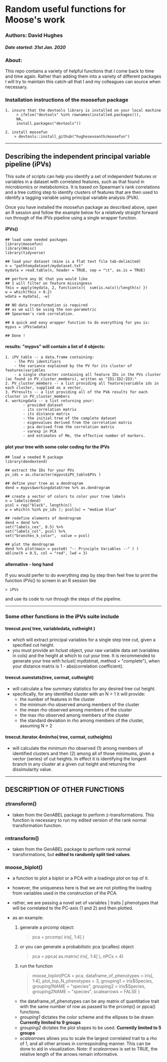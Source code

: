 # Random useful functions for Moose's work

### Authors: David Hughes 
##### Date started: 31st Jan. 2020

### About:

This repo contains a variety of helpful functions that I come back to time and time again.  Rather than adding them into a variety of different packages I will try to maintain this catch-all that I and my colleagues can source when necessary. 

### Installation instructions of the moosefun package

	1. insure that the devtools library is installed on your local machine
		 > ifelse("devtools" %in% rownames(installed.packages()), 
		 NA, 
		 install.packages("devtools"))
		 
	2. install moosefun
		> devtools::install_github("hughesevoanth/moosefun")

___
		
## Describing the independent principal variable pipeline (iPVs)

This suite of scripts can help you identify a set of independent features or variables in a dataset with correlated features, such as that found in microbiomics or metabolomics. It is based on Spearman's rank correlations and a tree cutting step to identify clusters of features that are then used to identify a tagging variable using principal variable analysis (PVA). 

Once you have installed the moosefun package as described above, open an R session and follow the example below for a relatively straight forward run through of the iPVs pipeline using a single wrapper function. 

#### iPVs()

	## load some needed packages
	library(moosefun)
	library(Hmisc)
	library(tidyverse)
	
	## load your dataset (mine is a flat text file tab-delimited)
	n = "pathtomydataset/mydataset.txt"
	mydata = read.table(n, header = TRUE, sep = "\t", as.is = TRUE)
	
	## perform any QC that you would like
	## I will filter on feature missingness
	fmis = apply(mydata, 2, function(x){  sum(is.na(x))/length(x) })
	w = which(fmis > 0.2)
	wdata = mydata[, -w]
	
	## NO data transformation is required
	## as we will be using the non-parametric 
	## Spearman's rank correlation. 
	
	## A quick and easy wrapper function to do everything for you is:
	mypvs = iPVs(wdata)
	
	## Done !
	
#### results: "mypvs" will contain a list of 4 objects:
	
	1. iPV_table -- a data.frame containing:
		- the PVs identifiers
		- the variance explained by the PV for its cluster of features|variables
		- a single character containing all feature IDs in the PVs cluster (as found in PV_cluster_members), written as "ID1:ID2:ID3:"
	2. PV_cluster_members -- a list providing all feature|variable ids in each cluster, supplied as a vector.
	3. PVresults -- a list providing all of the PVA results for each cluster in PV_cluster_members
	4. workingdata -- a list returning your:
			- provided dataset
			- its correlation matrix
			- its distance matrix
			- the initial tree of the complete dataset
			- eigenvalues derived from the correlation matrix
			- pca derived from the correlation matrix
			- varexp in PCA
			- and estimates of Me, the effective number of markers. 

#### plot your tree with some color coding for the iPVs
	
	## load a needed R package
	library(dendextend)

	## extract the IDs for your PVs
	pv_ids = as.character(mypvs$iPV_table$PVs )

	## define your tree as a dendrogram
	dend = mypvs$workingdata$tree %>% as.dendrogram

	## create a vector of colors to color your tree labels
	n = labels(dend)
	pcol = rep("black", length(n))
	w = which(n %in% pv_ids ); pcol[w] = "medium blue"

	## redefine elements of dendrogram
	dend = dend %>% 
	set("labels_cex", 0.5) %>% 
  	set("labels_col", pcol) %>% 
  	set("branches_k_color",  value = pcol)

	## plot the dendrogram
	dend %>% plot(main = paste0( "-- Principle Variables --" ) )
	abline(h = 0.5, col = "red", lwd = 3)

#### alternative - long hand

If you would perfer to do everything step by step then feel free to print the function iPVs() to screen in an R session like 
	
	> iPVs 

and use its code to run through the steps of the pipeline. 


---
### Some  other functions in the iPVs suite include


#### treecut.pvs( tree, variabledata, cutheight )
- which will extract principal variables for a single step tree cut, given a specified cut height. 
- you must provide an hclust object, your raw variable data set (variables in cols) and the height at which to cut your tree. It is recommended to generate your tree with hclust( mydistmat, method = "complete"), when your distance matrix is 1 - abs(correlation coefficient).

#### treecut.sumstats(tree, cormat, cutheight)
- will calculate a few summary statistics for any desired tree cut height. 
- specifically, for any identified cluster with an N > 1 it will provide:
	- the number of features in the cluster
	- the minimum rho observed among members of the cluster
	- the mean rho observed among members of the cluster
	- the max rho observed among members of the cluster
	- the standard deviation in rho among members of the cluster, assuming N > 2

#### treecut.iterator.4minrho( tree, cormat, cutheights)
- will calculate the minimum rho observed (1) among members of identified clusters and then (2) among all of those minimums, given a vector (series) of cut heights. In effect it is identifying the longest branch in any cluster at a given cut height and returning the dissimularity value. 


---

## DESCRIPTION OF OTHER FUNCTIONS


### ztransform()
- taken from the GenABEL package to perform z-transformations. This function is necessary to run my edited version of the rank normal transformation function.

### rntransform()
- taken from the GenABEL package to perform rank normal transformations, but **edited to randomly split tied values**. 

### moose_biplot()
-  a function to plot a biplot or a PCA with a loadings plot on top of it. 
-  however, the uniqueness here is that we are not plotting the loading from variables used in the construction of the PCA. 
- rather, we are passing a novel set of variables | traits | phenotypes that will be correlated to the PC-axis (1 and 2) and then plotted. 
- as an example:
	1. generate a prcomp object:
		> pca = prcomp( iris[, 1:4] )
	
	2. or you can generate a probabilistic pca (pcaRes) object
		> pca = ppca( as.matrix( iris[, 1:4] ), nPCs = 4)
	
	3. run the function
		> moose_biplot(PCA = pca, dataframe_of_phenotypes = iris[, 1:4], 
             plot_top_N_phenotypes = 3, 
             grouping1 = iris$Species, grouping1NAME = "species",
             grouping2 = iris$Species, grouping2NAME =  "species",
             scalearrows = FALSE )

	- the dataframe_of_phenotypes can be any matrix of quantitative trait with the same number of row as passed to the prcomp() or ppca() functions.
	- *grouping1* dictates the color scheme and the ellipses to be drawn **Currently limited to 9 groups**
	- *grouping2* dictates the plot shapes to be used. **Currently limited to 5 groups**
	- *scalearrows* allows you to scale the largest correlated trait to a rho of 1, and all other arrows in correspoinding manner. This can be done to aid in visualization. Note:  if *scalearrows* is set to TRUE, the relative length of the arrows remain informative.
	